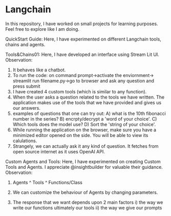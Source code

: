 # Langchain
In this repository, I have worked on small projects for learning purposes. Feel free to explore like I am doing. 

QuickStart Guide: Here, I have experimented on different Langchain tools, chains and agents.

Tools&Chains01: Here, I have developed an interface using Stream Lit UI. 
Observation: 
  1) It behaves like a chatbot. 
  2) To run the code: on command prompt->activate the enviornment-> streamlit run filename.py->go to browser and ask any question and press submit 
  3) I have created 4 custom tools (which is similar to any function). 
  4) When the user asks a question related to the tools we have written. The application makes use of the tools that we have provided and gives us our answers.
  5) examples of questions that one can try out: A) what is the 10th fibonacci number in the series? B) encrpty/decrypt a 'word of your choice'. 
                                                 C) Which tools does the model use? D) Sort the 'string of your choice'.
  6) While running the application on the browser, make sure you have a minimized editor opened on the side. You will be able to view its calulations.
  7) Strangely, we can actually ask it any kind of question. It fetches from open source internet as it uses OpenAI API. 
                        
 
Custom Agents and Tools: Here, I have experimented on creating Custom Tools and Agents. 
I appreciate @insightbuilder for valuable their guidance.
Observation: 
  1) Agents
       ^
     Tools
       ^
 Functions/Class
 
  2) We can customize the behaviour of Agents by changing parameters.
  3) The response that we want depends upon 2 main factors
      i) the way we write our functions ultimately our tools
      ii) the way we give our prompts
